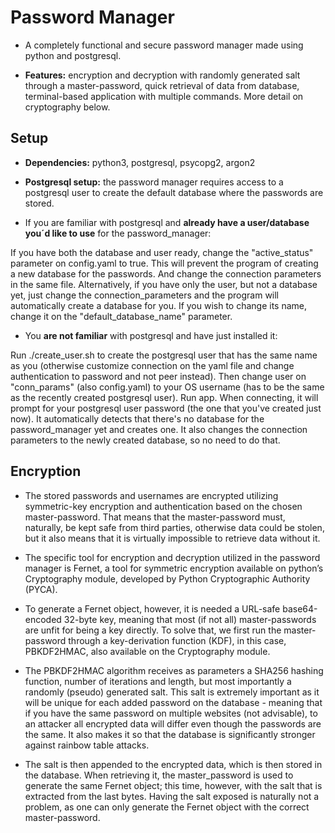 # Password Manager

- A completely functional and secure password manager made using python and postgresql. 

- **Features:** encryption and decryption with randomly generated salt through a master-password, quick retrieval of data from database, terminal-based application with multiple commands. More detail on cryptography below.

## Setup

- **Dependencies:** python3, postgresql, psycopg2, argon2

- **Postgresql setup:** the password manager requires access to a postgresql user to create the default database where the passwords are stored. 

- If you are familiar with postgresql and **already have a user/database you´d like to use** for the password_manager:

If you have both the database and user ready, change the "active_status"  parameter on config.yaml to true. This will prevent the program of creating a new database for the passwords. And change the connection parameters in the same file. Alternatively, if you have only the user, but not a database yet, just change the connection_parameters and the program will automatically create a database for you. If you wish to change its name, change it on the "default_database_name" parameter.

- You **are not familiar** with postgresql and have just installed it:

Run ./create_user.sh to create the postgresql user that has the same name as you (otherwise customize connection on the yaml file and change authentication to password and not peer instead). Then change user on "conn_params" (also config.yaml) to your OS username (has to be the same as the recently created postgresql user). Run app. When connecting, it will prompt for your postgresql user password (the one that you've created just now). It automatically detects that there's no database for the password_manager yet and creates one. It also changes the connection parameters to the newly created database, so no need to do that.

## Encryption

- The stored passwords and usernames are encrypted utilizing symmetric-key encryption and authentication based on the chosen master-password. That means that the master-password must, naturally, be kept safe from third parties, otherwise data could be stolen, but it also means that it is virtually impossible to retrieve data without it.

- The specific tool for encryption and decryption utilized in the password manager is Fernet, a tool for symmetric encryption available on python’s Cryptography module, developed by Python Cryptographic Authority (PYCA).

- To generate a Fernet object, however, it is needed a URL-safe base64-encoded 32-byte key, meaning that most (if not all) master-passwords are unfit for being a key directly. To solve that, we first run the master-password through a key-derivation function (KDF), in this case, PBKDF2HMAC, also available on the Cryptography module.

- The PBKDF2HMAC algorithm receives as parameters a SHA256 hashing function, number of iterations and length, but most importantly a randomly (pseudo) generated salt. This salt is extremely important as it will be unique for each added password on the database - meaning that if you have the same password on multiple websites (not advisable), to an attacker all encrypted data will differ even though the passwords are the same. It also makes it so that the database is significantly stronger against rainbow table attacks.

- The salt is then appended to the encrypted data, which is then stored in the database. When retrieving it, the master_password is used to generate the same Fernet object; this time, however, with the salt that is extracted from the last bytes. Having the salt exposed is naturally not a problem, as one can only generate the Fernet object with the correct master-password.
